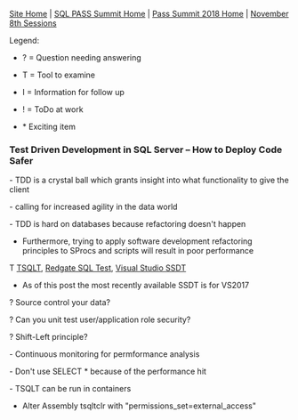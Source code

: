 [Site Home](../../../../index) | [SQL PASS Summit Home](../../../index) | [Pass Summit 2018 Home](../../index) | [November 8th Sessions](./index)

Legend:

- ? = Question needing answering

- T = Tool to examine

- I = Information for follow up

- ! = ToDo at work

- \* Exciting item

### Test Driven Development in SQL Server – How to Deploy Code Safer

\- TDD is a crystal ball which grants insight into what functionality to give the client

\- calling for increased agility in the data world

\- TDD is hard on databases because refactoring doesn't happen
- Furthermore, trying to apply software development refactoring principles to SProcs and scripts will result in poor performance

T [TSQLT](https://tsqlt.org), [Redgate SQL Test](https://www.red-gate.com/products/sql-development/sql-test/), [Visual Studio SSDT](https://docs.microsoft.com/en-us/sql/ssdt/download-sql-server-data-tools-ssdt?view=sql-server-2017)
- As of this post the most recently available SSDT is for VS2017

? Source control your data?

? Can you unit test user/application role security?

? Shift-Left principle?

\- Continuous monitoring for permformance analysis

\- Don't use SELECT * because of the performance hit

\- TSQLT can be run in containers
- Alter Assembly tsqltclr with "permissions_set=external_access"